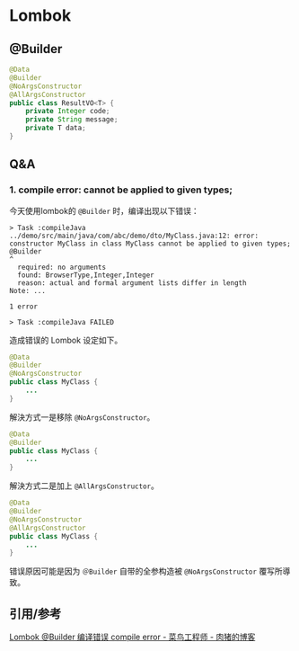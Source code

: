 # Lombok



## @Builder

```java
@Data
@Builder
@NoArgsConstructor
@AllArgsConstructor
public class ResultVO<T> {
    private Integer code;
    private String message;
    private T data;
}
```



## Q&A

### 1. compile error: cannot be applied to given types;

今天使用lombok的 `@Builder` 时，编译出现以下错误：

```
> Task :compileJava
../demo/src/main/java/com/abc/demo/dto/MyClass.java:12: error: constructor MyClass in class MyClass cannot be applied to given types;
@Builder
^
  required: no arguments
  found: BrowserType,Integer,Integer
  reason: actual and formal argument lists differ in length
Note: ...

1 error

> Task :compileJava FAILED
```

造成错误的 Lombok 设定如下。

```java
@Data
@Builder
@NoArgsConstructor
public class MyClass {
    ...
}
```

解決方式一是移除 `@NoArgsConstructor`。

```java
@Data
@Builder
public class MyClass {
    ...
}
```

解決方式二是加上 `@AllArgsConstructor`。

```java
@Data
@Builder
@NoArgsConstructor
@AllArgsConstructor
public class MyClass {
    ...
}
```

错误原因可能是因为 `＠Builder` 自带的全参构造被 `@NoArgsConstructor` 覆写所導致。



## 引用/参考

[Lombok @Builder 编译错误 compile error - 菜鸟工程师 - 肉猪的博客](https://matthung0807.blogspot.com/2019/11/lombok-builder-compile-error.html)
